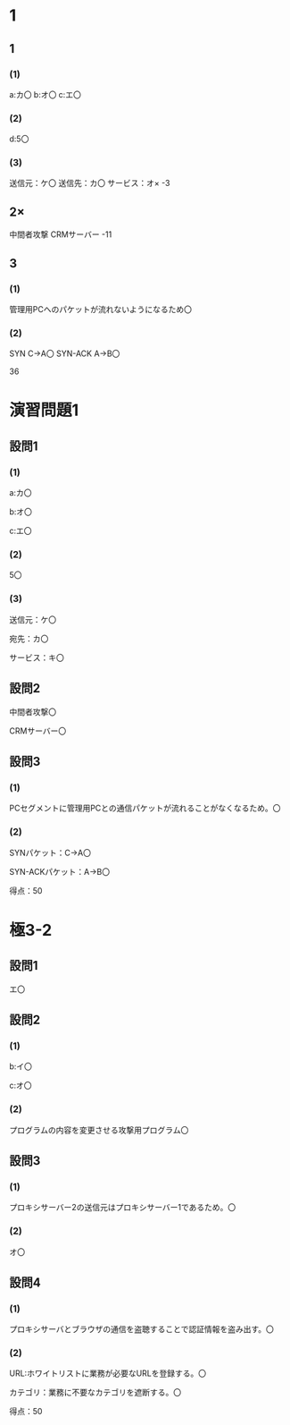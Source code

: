 # 1

## 1

### (1)

a:カ〇
b:オ〇
c:エ〇

### (2)

d:5〇

### (3)

送信元：ケ〇
送信先：カ〇
サービス：オ×
-3

## 2×

中間者攻撃
CRMサーバー
-11

## 3

### (1)

管理用PCへのパケットが流れないようになるため〇

### (2)

SYN C→A〇
SYN-ACK A→B〇

36

# 演習問題1

## 設問1

### (1)

a:カ〇

b:オ〇

c:エ〇

### (2)

5〇

### (3)

送信元：ケ〇

宛先：カ〇

サービス：キ〇

## 設問2

中間者攻撃〇

CRMサーバー〇

## 設問3

### (1)

PCセグメントに管理用PCとの通信パケットが流れることがなくなるため。〇

### (2)

SYNパケット：C→A〇

SYN-ACKパケット：A→B〇

得点：50

# 極3-2

## 設問1

エ〇

## 設問2

### (1)

b:イ〇

c:オ〇

### (2)

プログラムの内容を変更させる攻撃用プログラム〇

## 設問3

### (1)

プロキシサーバー2の送信元はプロキシサーバー1であるため。〇

### (2)

オ〇

## 設問4

### (1)

プロキシサーバとブラウザの通信を盗聴することで認証情報を盗み出す。〇

### (2)

URL:ホワイトリストに業務が必要なURLを登録する。〇

カテゴリ：業務に不要なカテゴリを遮断する。〇

得点：50
